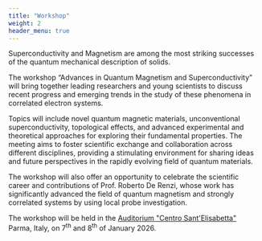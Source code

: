 ```yaml
---
title: "Workshop"
weight: 2
header_menu: true
---
```


Superconductivity and Magnetism are among the most striking  successes of the quantum mechanical description of solids.

The workshop “Advances in Quantum Magnetism and Superconductivity” will bring together leading researchers and young scientists to discuss recent progress and emerging trends in the study of these phenomena in correlated electron systems.

Topics will include novel quantum magnetic materials, unconventional superconductivity, topological effects, and advanced experimental and theoretical approaches for exploring their fundamental properties. The meeting aims to foster scientific exchange and collaboration across different disciplines, providing a stimulating environment for sharing ideas and future perspectives in the rapidly evolving field of quantum materials.


The workshop will also offer an opportunity to celebrate the scientific career and contributions of Prof. Roberto De Renzi, whose work has significantly advanced the field of quantum magnetism and strongly correlated systems by using local probe investigation.

The workshop will be held in the [Auditorium "Centro Sant'Elisabetta"](santelisabetta) Parma, Italy, on 7<sup>th</sup> and 8<sup>th</sup> of January 2026.



